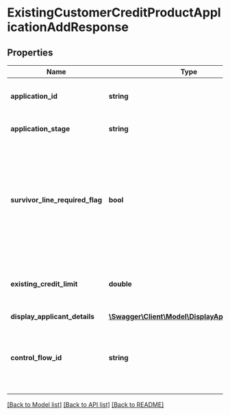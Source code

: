 # ExistingCustomerCreditProductApplicationAddResponse

## Properties
Name | Type | Description | Notes
------------ | ------------- | ------------- | -------------
**application_id** | **string** | Unique identifier for the application | 
**application_stage** | **string** | Application stage of an Application | 
**survivor_line_required_flag** | **bool** | This indicates whether customer requires a Survivor Line product (Credit Card) or not. Valid values: true and false | [optional] 
**existing_credit_limit** | **double** | Credit limit of customer for the existing credit card | [optional] 
**display_applicant_details** | [**\Swagger\Client\Model\DisplayApplicantDetails**](DisplayApplicantDetails.md) |  | 
**control_flow_id** | **string** | Control flow id is used to control the flow for subsequent requests in the session. | [optional] 

[[Back to Model list]](../../README.md#documentation-for-models) [[Back to API list]](../../README.md#documentation-for-api-endpoints) [[Back to README]](../../README.md)

